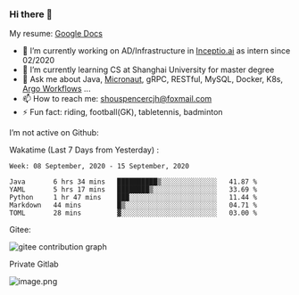 ### Hi there 👋

My resume: [Google Docs](https://docs.google.com/document/d/1o7iQKDF-_HZUHg6cGiCSl6txrcuQ2tbQttHFFAUeRhc/edit?usp=sharing)

- 🔭 I’m currently working on AD/Infrastructure in [Inceptio.ai](https://www.inceptio.ai/) as intern since 02/2020
- 🌱 I’m currently learning CS at Shanghai University for master degree
- 💬 Ask me about Java, [Micronaut](http://micronaut.io/), gRPC, RESTful, MySQL, Docker, K8s, [Argo Workflows](https://argoproj.github.io/argo/) ...
- 📫 How to reach me: shouspencercjh@foxmail.com
- ⚡ Fun fact: riding, football(GK), tabletennis, badminton

I’m not active on Github:

Wakatime (Last 7 Days from Yesterday) :

<!--START_SECTION:waka-->
```text
Week: 08 September, 2020 - 15 September, 2020

Java       6 hrs 34 mins   ██████████▒░░░░░░░░░░░░░░   41.87 % 
YAML       5 hrs 17 mins   ████████▒░░░░░░░░░░░░░░░░   33.69 % 
Python     1 hr 47 mins    ███░░░░░░░░░░░░░░░░░░░░░░   11.44 % 
Markdown   44 mins         █▒░░░░░░░░░░░░░░░░░░░░░░░   04.71 % 
TOML       28 mins         ▓░░░░░░░░░░░░░░░░░░░░░░░░   03.00 % 
```
<!--END_SECTION:waka-->

Gitee:

![gitee contribution graph](https://i.loli.net/2020/08/04/gGf4lVtUxZ1nsae.png)

Private Gitlab

![image.png](https://i.loli.net/2020/08/28/iX5uhVyczxaG2Bn.png)
